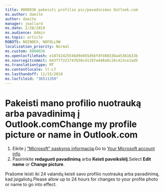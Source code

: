```yaml
---
title: 8000036 pakeisti profilio pic/pavadinimas Outlook.com
ms.author: daeite
author: daeite
manager: joallard
ms.date: 2/28/2019
ms.audience: Admin
ms.topic: article
ROBOTS: NOINDEX, NOFOLLOW
localization_priority: Normal
ms.custom: 8000036
ms.openlocfilehash: e18742425546d9d455d56fdf400338a45361633b
ms.sourcegitcommit: b43f77221f47b50c41197a448a9c26c423ce1ad5
ms.translationtype: MT
ms.contentlocale: lt-LT
ms.lasthandoff: 11/15/2019
ms.locfileid: "36511358"
---
```

# <a name="change-my-profile-picture-or-name-in-outlookcom"></a><span data-ttu-id="a1325-102">Pakeisti mano profilio nuotrauką arba pavadinimą į Outlook.com</span><span class="sxs-lookup"><span data-stu-id="a1325-102">Change my profile picture or name in Outlook.com</span></span>

1. <span data-ttu-id="a1325-103">Eikite į ["Microsoft" paskyros informaciją](https://go.microsoft.com/fwlink/p/?linkid=860841).</span><span class="sxs-lookup"><span data-stu-id="a1325-103">Go to [Your Microsoft account info](https://go.microsoft.com/fwlink/p/?linkid=860841).</span></span>
1. <span data-ttu-id="a1325-104">Pasirinkite **redaguoti pavadinimą** arba **Keisti paveikslėlį**.</span><span class="sxs-lookup"><span data-stu-id="a1325-104">Select **Edit name** or **Change picture**.</span></span>

<span data-ttu-id="a1325-105">Prašome leisti iki 24 valandų keisti savo profilio nuotrauką arba pavadinimą, kad įsigaliotų.</span><span class="sxs-lookup"><span data-stu-id="a1325-105">Please allow up to 24 hours for changes to your profile photo or name to go into effect.</span></span>